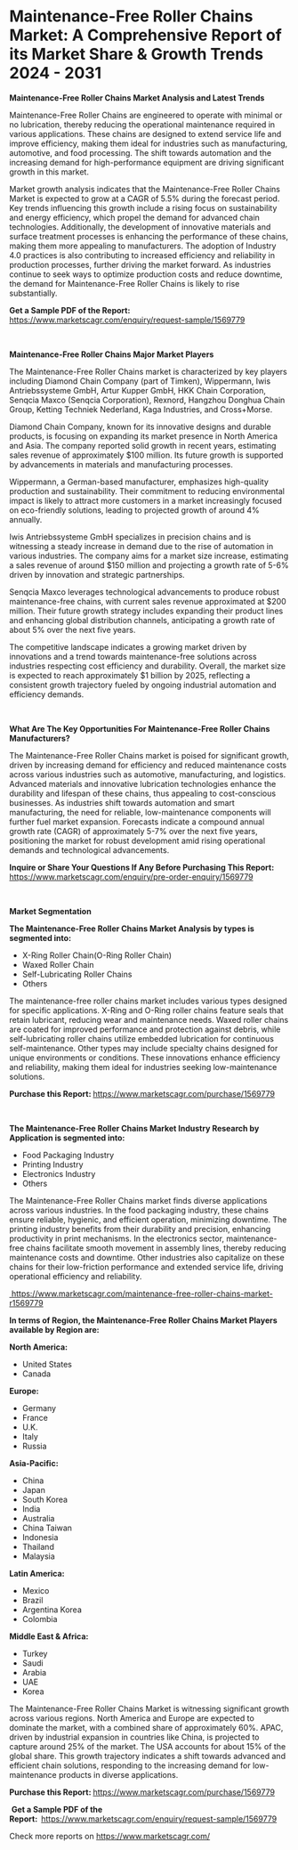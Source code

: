 <p><h1>Maintenance-Free Roller Chains Market: A Comprehensive Report of its Market Share & Growth Trends 2024 - 2031</h1></p><p><strong>Maintenance-Free Roller Chains Market Analysis and Latest Trends</strong></p>
<p><p>Maintenance-Free Roller Chains are engineered to operate with minimal or no lubrication, thereby reducing the operational maintenance required in various applications. These chains are designed to extend service life and improve efficiency, making them ideal for industries such as manufacturing, automotive, and food processing. The shift towards automation and the increasing demand for high-performance equipment are driving significant growth in this market.</p><p>Market growth analysis indicates that the Maintenance-Free Roller Chains Market is expected to grow at a CAGR of 5.5% during the forecast period. Key trends influencing this growth include a rising focus on sustainability and energy efficiency, which propel the demand for advanced chain technologies. Additionally, the development of innovative materials and surface treatment processes is enhancing the performance of these chains, making them more appealing to manufacturers. The adoption of Industry 4.0 practices is also contributing to increased efficiency and reliability in production processes, further driving the market forward. As industries continue to seek ways to optimize production costs and reduce downtime, the demand for Maintenance-Free Roller Chains is likely to rise substantially.</p></p>
<p><strong>Get a Sample PDF of the Report:&nbsp;</strong> <a href="https://www.marketscagr.com/enquiry/request-sample/1569779?utm_campaign=1868&utm_medium=2&utm_source=Github&utm_content=ia&utm_term=29122024&utm_id=maintenance-free-roller-chains">https://www.marketscagr.com/enquiry/request-sample/1569779</a></p>
<p>&nbsp;</p>
<p><strong>Maintenance-Free Roller Chains Major Market Players</strong></p>
<p><p>The Maintenance-Free Roller Chains market is characterized by key players including Diamond Chain Company (part of Timken), Wippermann, Iwis Antriebssysteme GmbH, Artur Kupper GmbH, HKK Chain Corporation, Senqcia Maxco (Senqcia Corporation), Rexnord, Hangzhou Donghua Chain Group, Ketting Techniek Nederland, Kaga Industries, and Cross+Morse.</p><p>Diamond Chain Company, known for its innovative designs and durable products, is focusing on expanding its market presence in North America and Asia. The company reported solid growth in recent years, estimating sales revenue of approximately $100 million. Its future growth is supported by advancements in materials and manufacturing processes.</p><p>Wippermann, a German-based manufacturer, emphasizes high-quality production and sustainability. Their commitment to reducing environmental impact is likely to attract more customers in a market increasingly focused on eco-friendly solutions, leading to projected growth of around 4% annually.</p><p>Iwis Antriebssysteme GmbH specializes in precision chains and is witnessing a steady increase in demand due to the rise of automation in various industries. The company aims for a market size increase, estimating a sales revenue of around $150 million and projecting a growth rate of 5-6% driven by innovation and strategic partnerships.</p><p>Senqcia Maxco leverages technological advancements to produce robust maintenance-free chains, with current sales revenue approximated at $200 million. Their future growth strategy includes expanding their product lines and enhancing global distribution channels, anticipating a growth rate of about 5% over the next five years.</p><p>The competitive landscape indicates a growing market driven by innovations and a trend towards maintenance-free solutions across industries respecting cost efficiency and durability. Overall, the market size is expected to reach approximately $1 billion by 2025, reflecting a consistent growth trajectory fueled by ongoing industrial automation and efficiency demands.</p></p>
<p>&nbsp;</p>
<p><strong>What Are The Key Opportunities For Maintenance-Free Roller Chains Manufacturers?</strong></p>
<p><p>The Maintenance-Free Roller Chains market is poised for significant growth, driven by increasing demand for efficiency and reduced maintenance costs across various industries such as automotive, manufacturing, and logistics. Advanced materials and innovative lubrication technologies enhance the durability and lifespan of these chains, thus appealing to cost-conscious businesses. As industries shift towards automation and smart manufacturing, the need for reliable, low-maintenance components will further fuel market expansion. Forecasts indicate a compound annual growth rate (CAGR) of approximately 5-7% over the next five years, positioning the market for robust development amid rising operational demands and technological advancements.</p></p>
<p><strong>Inquire or Share Your Questions If Any Before Purchasing This Report:</strong> <a href="https://www.marketscagr.com/enquiry/pre-order-enquiry/1569779?utm_campaign=1868&utm_medium=2&utm_source=Github&utm_content=ia&utm_term=29122024&utm_id=maintenance-free-roller-chains">https://www.marketscagr.com/enquiry/pre-order-enquiry/1569779</a></p>
<p>&nbsp;</p>
<p><strong>Market Segmentation</strong></p>
<p><strong>The Maintenance-Free Roller Chains Market Analysis by types is segmented into:</strong></p>
<p><ul><li>X-Ring Roller Chain(O-Ring Roller Chain)</li><li>Waxed Roller Chain</li><li>Self-Lubricating Roller Chains</li><li>Others</li></ul></p>
<p><p>The maintenance-free roller chains market includes various types designed for specific applications. X-Ring and O-Ring roller chains feature seals that retain lubricant, reducing wear and maintenance needs. Waxed roller chains are coated for improved performance and protection against debris, while self-lubricating roller chains utilize embedded lubrication for continuous self-maintenance. Other types may include specialty chains designed for unique environments or conditions. These innovations enhance efficiency and reliability, making them ideal for industries seeking low-maintenance solutions.</p></p>
<p><strong>Purchase this Report:&nbsp;</strong><a href="https://www.marketscagr.com/purchase/1569779?utm_campaign=1868&utm_medium=2&utm_source=Github&utm_content=ia&utm_term=29122024&utm_id=maintenance-free-roller-chains">https://www.marketscagr.com/purchase/1569779</a></p>
<p>&nbsp;</p>
<p><strong>The Maintenance-Free Roller Chains Market Industry Research by Application is segmented into:</strong></p>
<p><ul><li>Food Packaging Industry</li><li>Printing Industry</li><li>Electronics Industry</li><li>Others</li></ul></p>
<p><p>The Maintenance-Free Roller Chains market finds diverse applications across various industries. In the food packaging industry, these chains ensure reliable, hygienic, and efficient operation, minimizing downtime. The printing industry benefits from their durability and precision, enhancing productivity in print mechanisms. In the electronics sector, maintenance-free chains facilitate smooth movement in assembly lines, thereby reducing maintenance costs and downtime. Other industries also capitalize on these chains for their low-friction performance and extended service life, driving operational efficiency and reliability.</p></p>
<p><a href="https://www.marketscagr.com/maintenance-free-roller-chains-market-r1569779?utm_campaign=1868&utm_medium=2&utm_source=Github&utm_content=ia&utm_term=29122024&utm_id=maintenance-free-roller-chains">&nbsp;https://www.marketscagr.com/maintenance-free-roller-chains-market-r1569779</a></p>
<p><strong>In terms of Region, the Maintenance-Free Roller Chains Market Players available by Region are:</strong></p>
<p>
    <p> <strong> North America: </strong>
        <ul>
            <li>United States</li>
            <li>Canada</li>
        </ul>
        </p> 
    <p> <strong> Europe: </strong>
        <ul>
            <li>Germany</li>
            <li>France</li>
            <li>U.K.</li>
            <li>Italy</li>
            <li>Russia</li>
        </ul>
        </p> 
    <p> <strong> Asia-Pacific: </strong>
        <ul>
            <li>China</li>
            <li>Japan</li>
            <li>South Korea</li>
            <li>India</li>
            <li>Australia</li>
            <li>China Taiwan</li>
            <li>Indonesia</li>
            <li>Thailand</li>
            <li>Malaysia</li>
        </ul>
        </p> 
    <p> <strong> Latin America: </strong>
        <ul>
            <li>Mexico</li>
            <li>Brazil</li>
            <li>Argentina Korea</li>
            <li>Colombia</li>
        </ul>
        </p> 
    <p> <strong> Middle East & Africa: </strong>
        <ul>
            <li>Turkey</li>
            <li>Saudi</li>
            <li>Arabia</li>
            <li>UAE</li>
            <li>Korea</li>
        </ul>
    </p>
    </p>
<p><p>The Maintenance-Free Roller Chains Market is witnessing significant growth across various regions. North America and Europe are expected to dominate the market, with a combined share of approximately 60%. APAC, driven by industrial expansion in countries like China, is projected to capture around 25% of the market. The USA accounts for about 15% of the global share. This growth trajectory indicates a shift towards advanced and efficient chain solutions, responding to the increasing demand for low-maintenance products in diverse applications.</p></p>
<p><strong>Purchase this Report: </strong><a href="https://www.marketscagr.com/purchase/1569779?utm_campaign=1868&utm_medium=2&utm_source=Github&utm_content=ia&utm_term=29122024&utm_id=maintenance-free-roller-chains">https://www.marketscagr.com/purchase/1569779</a></p>
<p>&nbsp;<strong>Get a Sample PDF of the Report:&nbsp;&nbsp;</strong><a href="https://www.marketscagr.com/enquiry/request-sample/1569779?utm_campaign=1868&utm_medium=2&utm_source=Github&utm_content=ia&utm_term=29122024&utm_id=maintenance-free-roller-chains">https://www.marketscagr.com/enquiry/request-sample/1569779</a></p>
<p><strong></strong></p>
<p>Check more reports on <a href="https://www.marketscagr.com/?utm_campaign=1868&utm_medium=2&utm_source=Github&utm_content=ia&utm_term=29122024&utm_id=maintenance-free-roller-chains">https://www.marketscagr.com/</a></p>